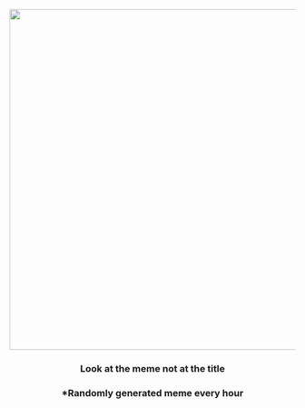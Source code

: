 <p align="center">
        <img src="https://i.redd.it/ljrg4x5this81.gif" width="600" height="600">
        </p>
        <h3 align="center">Look at the meme not at the title</h3>
        <h3 align="center">*Randomly generated meme every hour</h3>
    